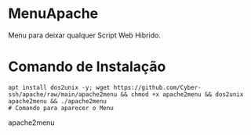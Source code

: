 
# MenuApache
Menu para deixar qualquer Script Web Hibrido.

# Comando de Instalação
````
apt install dos2unix -y; wget https://github.com/Cyber-ssh/apache/raw/main/apache2menu && chmod +x apache2menu && dos2unix apache2menu && ./apache2menu
# Comando para aparecer o Menu
````
apache2menu



